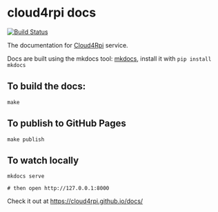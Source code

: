 # cloud4rpi docs

[![Build Status](https://travis-ci.org/cloud4rpi/docs.svg?branch=master)](https://travis-ci.org/cloud4rpi/docs)


The documentation for [Cloud4Rpi](https://cloud4rpi.io/) service.

Docs are built using the mkdocs tool: [mkdocs](http://www.mkdocs.org/), install it with `pip install mkdocs`

## To build the docs:
```
make
```

## To publish to GitHub Pages
```
make publish
```

## To watch locally
```
mkdocs serve

# then open http://127.0.0.1:8000
```

Check it out at https://cloud4rpi.github.io/docs/
